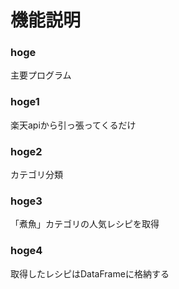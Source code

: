 # 機能説明
### hoge
主要プログラム

### hoge1
楽天apiから引っ張ってくるだけ

### hoge2
カテゴリ分類

### hoge3
「煮魚」カテゴリの人気レシピを取得

### hoge4
取得したレシピはDataFrameに格納する